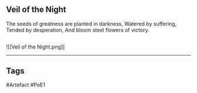 ## Veil of the Night
The seeds of greatness are planted in darkness,
Watered by suffering,
Tended by desperation,
And bloom steel flowers of victory.
##
![[Veil of the Night.png]]

---
## Tags
#Artefact
#PoE1